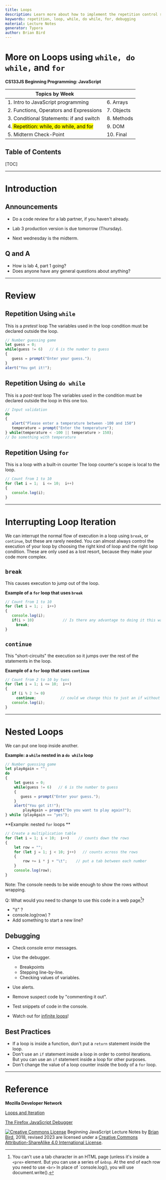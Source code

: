 ```yaml
---
title: Loops
description: Learn more about how to implement the repetition control structure using while, do while and for loops.
keywords: repetition, loop, while, do while, for, debugging
material: Lecture Notes
generator: Typora
author: Brian Bird
---
```


<h1>More on Loops using <code>while, do while,</code> and <code>for</code></h1>

**CS133JS Beginning Programming: JavaScript**

| Topics by Week                                       |              |
| ---------------------------------------------------- | ------------ |
| 1. Intro to JavaScript programming                   | 6. Arrays    |
| 2. Functions, Operators and Expressions | 7. Objects |
| 3. Conditional Statements: if and switch | 8. Methods  |
| 4.<mark> Repetition: while, do while, and for</mark> | 9. DOM       |
| 5. Midterm Check-Point                              | 10. Final    |



<h2>Table of Contents</h2>

[TOC]

------

# Introduction

## Announcements

- Do a code review for a lab partner, if you haven't already.

- Lab 3 production version is due tomorrow (Thursday).

- Next wednesday is the midterm.


## Q and A

- How is lab 4, part 1 going?
- Does anyone have any general questions about anything?



------

# Review

## Repetition Using `while` 

This is a *pretest* loop
The variables used in the loop condition must be declared outside the loop.

```javascript
// Number guessing game
let guess = 0;
while(guess != 6)   // 6 is the number to guess
{
   guess = prompt("Enter your guess.");
}
alert("You got it!");
```

## Repetition Using `do while` 

This is a *post-test* loop
The variables used in the condition must be declared outside the loop in this one too.

```javascript
// Input validation
do
{
   alert("Please enter a temperature between -100 and 150")
   temperature = prompt("Enter the temperature");
} while(temperature < -100 || temperature > 150);
// Do something with temperature
```

## Repetition Using `for` 

This is a loop with a built-in counter
The loop counter's scope is local to the loop.

```javascript
// Count from 1 to 10
for (let i = 1;  i <= 10;  i++) 
{                               
   console.log(i);
}
```



------



# Interrupting Loop Iteration

We can interrupt the normal flow of execution in a loop using `break`, or `continue`, but these are rarely needed. You can almost always control the execution of your loop by choosing the right kind of loop and the right loop condition. These are only used as a lost resort, because they make your code more complex. 

## `break`

This causes execution to jump out of the loop.

**Example of a `for` loop that uses `break`**

```javascript
// Count from 1 to 10
for (let i = 1; ;  i++) 
{                               
   console.log(i);
   if(i > 10)             // Is there any advantage to doing it this way?
     break;
}
```



## `continue`

This "short-circuits" the execution so it jumps over the rest of the statements in the loop.

**Example of a `for` loop that uses `continue`**

```javascript
// Count from 2 to 10 by twos
for (let i = 1; i <= 10;  i++) 
{  
   if (i % 2 != 0)
     continue;           // could we change this to just an if without continue?
   console.log(i);
}
```



------

# Nested Loops

We can put one loop inside another. 

**Example: a `while` nested in a `do while` loop**

```javascript
// Number guessing game
let playAgain = "";
do
{
    let guess = 0;
    while(guess != 6)   // 6 is the number to guess
    {
       guess = prompt("Enter your guess.");
    }
    alert("You got it!");
 		playAgain = prompt("Do you want to play again?");
} while (playAgain == "yes");
```



**Example: nested `for` loops **

```javascript
// Create a multiplication table
for (let i = 1; i < 10;  i++)    // counts down the rows
{  
  	let row = "";
    for (let j = 1; j < 10; j++)   // counts across the rows
    {
      	row += i * j + "\t";    // put a tab between each number
    }
  	console.log(row);
}
```

Note: The console needs to be wide enough to show the rows without wrapping.

Q: What would you need to change to use this code in a web page[^1]?

- "\t" ?
- console.log(row) ?
- Add something to start a new line?



## Debugging

- Check console error messages.

- Use the debugger.

  - Breakpoints
  - Stepping line-by-line.
  - Checking values of variables.

- Use alerts.

- Remove suspect code by "commenting it out".

- Test snippets of code in the console.

- Watch out for <u>infinite loops</u>!

## Best Practices

- If a loop is inside a function, don't put a `return` statement inside the loop.
- Don't use an `if` statement inside a loop in order to control iterations.  
  But you can use an `if` statement inside a loop for other purposes.
- Don't change the value of a loop counter inside the body of a `for` loop.



------

# Reference

**Mozilla Developer Network**

[Loops and Iteration](https://developer.mozilla.org/en-US/docs/Web/JavaScript/Guide/Loops_and_iteration)

[The Firefox JavaScript Debugger](https://developer.mozilla.org/en-US/docs/Tools/Debugger)



[^1]:You can't use a tab character in an HTML page (unless it's inside a `<pre>` element. But you can use a series of `&nbsp`. At the end of each row you need to use `<br>` In place of `console.log(), you will use document.write().

[![Creative Commons License](https://i.creativecommons.org/l/by-sa/4.0/88x31.png)](http://creativecommons.org/licenses/by-sa/4.0/) Beginning JavaScript Lecture Notes by [Brian Bird](https://profbird.dev), 2018, revised <time>2023</time> are licensed under a [Creative Commons Attribution-ShareAlike 4.0 International License](http://creativecommons.org/licenses/by-sa/4.0/). 

